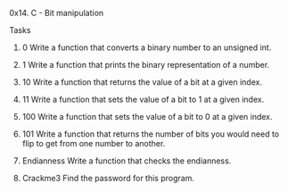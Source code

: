 0x14. C - Bit manipulation

Tasks

1. 0
Write a function that converts a binary number to an unsigned int.

2. 1
Write a function that prints the binary representation of a number.

3. 10
Write a function that returns the value of a bit at a given index.

4. 11
Write a function that sets the value of a bit to 1 at a given index.

5. 100
Write a function that sets the value of a bit to 0 at a given index.

6. 101
Write a function that returns the number of bits you would need to flip to get from one number to another.

7. Endianness
Write a function that checks the endianness.

8. Crackme3
Find the password for this program.
